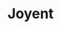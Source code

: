 ---
codehost: https://github.com/joyent
facebook: https://facebook.com/joyentcloud
googleplus: https://plus.google.com/116067599577083513668
instagram: https://instagram.com/joyenttriton
linkedin: http://linkedin.com/company/joyent
logohandle: joyent
sort: joyent
title: Joyent
twitter: https://x.com/joyent
website: https://www.joyent.com/
---